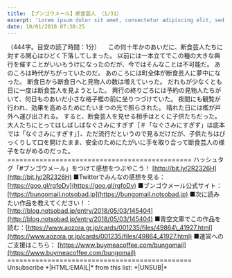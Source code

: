 ```yaml
---
title: 【ブンゴウメール】断食芸人 （1/31）
excerpt: 'Lorem ipsum dolor sit amet, consectetur adipiscing elit, sed do eiusmod tempor incididunt ut labore et dolore magna aliqua. Praesent elementum facilisis leo vel fringilla est ullamcorper eget. At imperdiet dui accumsan sit amet nulla facilisi morbi tempus.'
date: 10/01/2018 07:30:25
---
```


（444字。目安の読了時間：1分） 　この何十年かのあいだに、断食芸人たちに対する関心はひどく下落してしまった。 以前には一本立てでこの種の大きな興行を催すことがいいもうけになったのだが、今ではそんなことは不可能だ。 あのころは時代がちがっていたのだ。 あのころには町全体が断食芸人に夢中になった。 断食日から断食日へと見物人の数は増えていった。 だれもが少なくとも日に一度は断食芸人を見ようとした。 興行の終りごろには予約の見物人たちがいて、何日ものあいだ小さな格子檻の前に坐りつづけていた。 夜間にも観覧が行われ、効果を高めるためにたいまつの光で照らされた。 晴れた日には檻が戸外へ運び出される。 すると、断食芸人を見せる相手はとくに子供たちだった。 大人たちにとってはしばしばなぐさみにすぎず［＃「なぐさみにすぎず」は底本では「なぐさみにすぎす」］、ただ流行だというので見るだけだが、子供たちはびっくりして口を開けたまま、安全のためにたがいに手を取り合って断食芸人の様子をながめるのだった。 ============================================== ハッシュタグ「#ブンゴウメール」をつけて感想をつぶやこう！ [http://bit.ly/2R2326H](http://bit.ly/2R2326H) ■Twitterでみんなの感想を見る：[https://goo.gl/rgfoDv](https://goo.gl/rgfoDv) ■ブンゴウメール公式サイト：[https://bungomail.notsobad.jp](https://bungomail.notsobad.jp) ■次に読みたい作品を教えてください！：[http://blog.notsobad.jp/entry/2018/05/03/145404](http://blog.notsobad.jp/entry/2018/05/03/145404) ■青空文庫でこの作品を読む：[https://www.aozora.gr.jp/cards/001235/files/49864\_41927.html](https://www.aozora.gr.jp/cards/001235/files/49864_41927.html) ■運営へのご支援はこちら： [https://www.buymeacoffee.com/bungomail](https://www.buymeacoffee.com/bungomail) ============================================== Unsubscribe \*|HTML:EMAIL|\* from this list: \*|UNSUB|\*